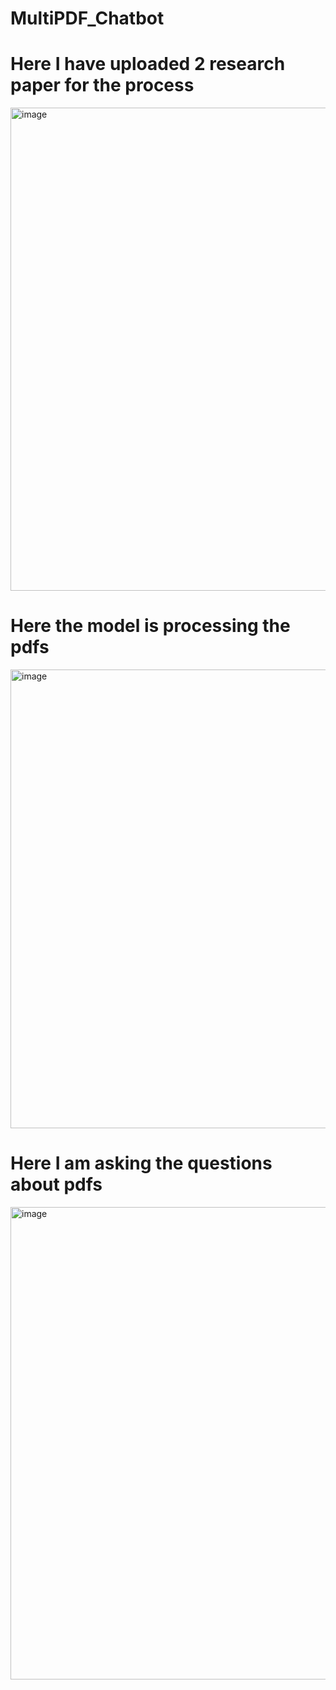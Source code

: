 # MultiPDF_Chatbot
# Here I have uploaded 2 research paper for the process
<img width="1908" height="773" alt="image" src="https://github.com/user-attachments/assets/e1c98e73-4eee-4644-a7f8-4b51d748290d" />

# Here the model is processing the pdfs
<img width="1904" height="734" alt="image" src="https://github.com/user-attachments/assets/74a06134-dd51-4561-82f9-5fe2029b3b47" />

# Here I am asking the questions about pdfs
<img width="1914" height="756" alt="image" src="https://github.com/user-attachments/assets/c9eabd12-910f-4113-8618-98031670d94c" />

